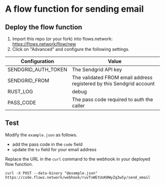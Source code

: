 # A flow function for sending email

## Deploy the flow function

1. Import this repo (or your fork) into flows.network: https://flows.network/flow/new
2. Click on "Advanced" and configure the following settings.

| Configuration  | Value |
| ------------- | ------------- |
| SENDGRID_AUTH_TOKEN  | The Sendgrid API key  |
| SENDGRID_FROM  | The validated FROM email address registered by this Sendgrid account  |
| RUST_LOG | debug |
| PASS_CODE  | The pass code required to auth the caller  |

## Test

Modify the `example.json` as follows.

* add the pass code in the `code` field
* update the `to` field for your email address

Replace the URL in the `curl` command to the webhook in your deployed flow function.

```
curl -X POST --data-binary "@example.json" https://code.flows.network/webhook/ruvTvWEtUoK0WyZq3w5y/send_email
```

